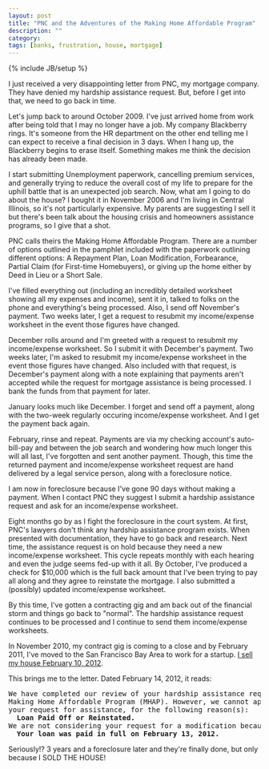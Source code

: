 ```yaml
---
layout: post
title: "PNC and the Adventures of the Making Home Affordable Program"
description: ""
category: 
tags: [banks, frustration, house, mortgage]
---
```

{% include JB/setup %}

I just received a very disappointing letter from PNC, my mortgage company. They have denied my hardship assistance request. But, before I get into that, we need to go back in time.

Let's jump back to around October 2009. I've just arrived home from work after being told that I may no longer have a job. My company Blackberry rings. It's someone from the HR department on the other end telling me I can expect to receive a final decision in 3 days. When I hang up, the Blackberry begins to erase itself. Something makes me think the decision has already been made.

I start submitting Unemployment paperwork, cancelling premium services, and generally trying to reduce the overall cost of my life to prepare for the uphill battle that is an unexpected job search. Now, what am I going to do about the house? I bought it in November 2006 and I'm living in Central Illinois, so it's not particularly expensive. My parents are suggesting I sell it but there's been talk about the housing crisis and homeowners assistance programs, so I give that a shot.

PNC calls theirs the Making Home Affordable Program. There are a number of options outlined in the pamphlet included with the paperwork outlining different options: A Repayment Plan, Loan Modification, Forbearance, Partial Claim (for First-time Homebuyers), or giving up the home either by Deed in Lieu or a Short Sale.

I've filled everything out (including an incredibly detailed worksheet showing all my expenses and income), sent it in, talked to folks on the phone and everything's being processed. Also, I send off November's payment. Two weeks later, I get a request to resubmit my income/expense worksheet in the event those figures have changed.

December rolls around and I'm greeted with a request to resubmit my income/expense worksheet. So I submit it with December's payment. Two weeks later, I'm asked to resubmit my income/expense worksheet in the event those figures have changed. Also included with that request, is December's payment along with a note explaining that payments aren't accepted while the request for mortgage assistance is being processed. I bank the funds from that payment for later.

January looks much like December. I forget and send off a payment, along with the two-week regularly occuring income/expense worksheet. And I get the payment back again.

February, rinse and repeat. Payments are via my checking account's auto-bill-pay and between the job search and wondering how much longer this will all last, I've forgotten and sent another payment. Though, this time the returned payment and income/expense worksheet request are hand delivered by a legal service person, along with a foreclosure notice.

I am now in foreclosure because I've gone 90 days without making a payment. When I contact PNC they suggest I submit a hardship assistance request and ask for an income/expense worksheet.

Eight months go by as I fight the foreclosure in the court system. At first, PNC's lawyers don't think any hardship assistance program exists. When presented with documentation, they have to go back and research. Next time, the assistance request is on hold because they need a new income/expense worksheet. This cycle repeats monthly with each hearing and even the judge seems fed-up with it all. By October, I've produced a check for $10,000 which is the full back amount that I've been trying to pay all along and they agree to reinstate the mortgage. I also submitted a (possibly) updated income/expense worksheet.

By this time, I've gotten a contracting gig and am back out of the financial storm and things go back to "normal". The hardship assistance request continues to be processed and I continue to send them income/expense worksheets.

In November 2010, my contract gig is coming to a close and by February 2011, I've moved to the San Francisco Bay Area to work for a startup. <a href="http://opie.at/sold-mah-house">I sell my house February 10, 2012</a>.

This brings me to the letter. Dated February 14, 2012, it reads:

<pre>We have completed our review of your hardship assistance request under the
Making Home Affordable Program (MHAP). However, we cannot approve or finalize
your request for assistance, for the following reason(s):
  <strong>Loan Paid Off or Reinstated.</strong>
We are not considering your request for a modification because:
  <strong>Your loan was paid in full on February 13, 2012.</strong></pre>

Seriously!? 3 years and a foreclosure later and they're finally done, but only because I SOLD THE HOUSE!
